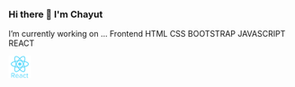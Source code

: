 ### Hi there 👋 I'm Chayut

I’m currently working on ...
Frontend 
HTML CSS BOOTSTRAP JAVASCRIPT REACT
<div>
  <img src="https://github.com/devicons/devicon/blob/master/icons/react/react-original-wordmark.svg" width="40" height="40">
  </div>


<!--
**chayut27/chayut27** is a ✨ _special_ ✨ repository because its `README.md` (this file) appears on your GitHub profile.

Here are some ideas to get you started:

- 🔭 I’m currently working on ...
- 🌱 I’m currently learning ...
- 👯 I’m looking to collaborate on ...
- 🤔 I’m looking for help with ...
- 💬 Ask me about ...
- 📫 How to reach me: ...
- 😄 Pronouns: ...
- ⚡ Fun fact: ...
-->
